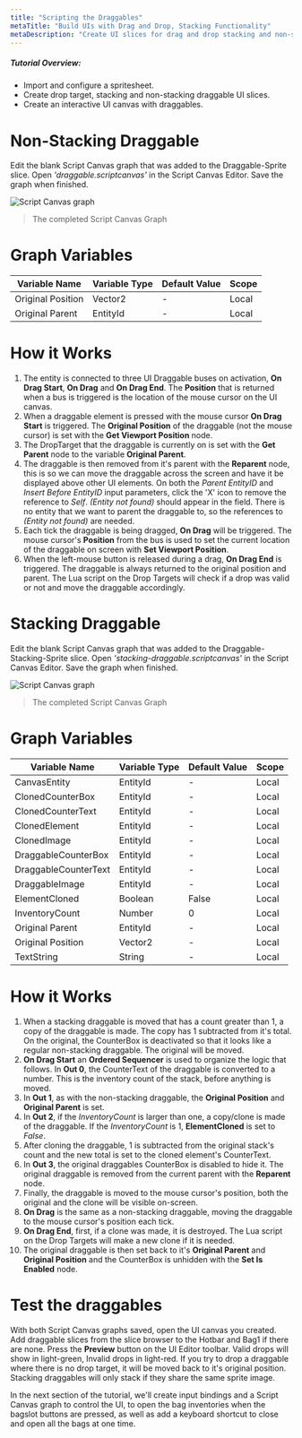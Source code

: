 ```yaml
---
title: "Scripting the Draggables"
metaTitle: "Build UIs with Drag and Drop, Stacking Functionality"
metaDescription: "Create UI slices for drag and drop stacking and non-stacking elements.  Create an interactive UI canvas with a hotbar and inventory."
---
```


##### Tutorial Overview:
-  Import and configure a spritesheet.
-  Create drop target, stacking and non-stacking draggable UI slices.
-  Create an interactive UI canvas with draggables.

# Non-Stacking Draggable

Edit the blank Script Canvas graph that was added to the Draggable-Sprite slice.  Open *'draggable.scriptcanvas'* in the Script Canvas Editor.  Save the graph when finished.

![Script Canvas graph](/images/03/sc-01.png)

>  The completed Script Canvas Graph

# Graph Variables

|Variable Name|Variable Type|Default Value|Scope|
|-------------|-------------|-------------|-----|
|Original Position|Vector2|-|Local|
|Original Parent|EntityId|-|Local|

# How it Works

1. The entity is connected to three UI Draggable buses on activation, **On Drag Start**, **On Drag** and **On Drag End**.  The **Position** that is returned when a bus is triggered is the location of the mouse cursor on the UI canvas.
2. When a draggable element is pressed with the mouse cursor **On Drag Start** is triggered.  The **Original Position** of the draggable (not the mouse cursor) is set with the **Get Viewport Position** node.
3. The DropTarget that the draggable is currently on is set with the **Get Parent** node to the variable **Original Parent**.
4. The draggable is then removed from it's parent with the **Reparent** node, this is so we can move the draggable across the screen and have it be displayed above other UI elements.  On both the *Parent EntityID* and *Insert Before EntityID* input parameters, click the 'X' icon to remove the reference to *Self*.  *(Entity not found)* should appear in the field.  There is no entity that we want to parent the draggable to, so the references to *(Entity not found)* are needed.
5. Each tick the draggable is being dragged, **On Drag** will be triggered.  The mouse cursor's **Position** from the bus is used to set the current location of the draggable on screen with **Set Viewport Position**.
6. When the left-mouse button is released during a drag, **On Drag End** is triggered.  The draggable is always returned to the original position and parent.  The Lua script on the Drop Targets will check if a drop was valid or not and move the draggable accordingly.

# Stacking Draggable

Edit the blank Script Canvas graph that was added to the Draggable-Stacking-Sprite slice.  Open *'stacking-draggable.scriptcanvas'* in the Script Canvas Editor.  Save the graph when finished.

![Script Canvas graph](/images/03/sc-02.png)

>  The completed Script Canvas Graph

# Graph Variables

|Variable Name|Variable Type|Default Value|Scope|
|-------------|-------------|-------------|-----|
|CanvasEntity|EntityId|-|Local|
|ClonedCounterBox|EntityId|-|Local|
|ClonedCounterText|EntityId|-|Local|
|ClonedElement|EntityId|-|Local|
|ClonedImage|EntityId|-|Local|
|DraggableCounterBox|EntityId|-|Local|
|DraggableCounterText|EntityId|-|Local|
|DraggableImage|EntityId|-|Local|
|ElementCloned|Boolean|False|Local|
|InventoryCount|Number|0|Local|
|Original Parent|EntityId|-|Local|
|Original Position|Vector2|-|Local|
|TextString|String|-|Local|


# How it Works

1. When a stacking draggable is moved that has a count greater than 1, a copy of the draggable is made.  The copy has 1 subtracted from it's total.  On the original, the CounterBox is deactivated so that it looks like a regular non-stacking draggable.  The original will be moved.
2. **On Drag Start** an **Ordered Sequencer** is used to organize the logic that follows.  In **Out 0**, the CounterText of the draggable is converted to a number.  This is the inventory count of the stack, before anything is moved.
3. In **Out 1**, as with the non-stacking draggable, the **Original Position** and **Original Parent** is set.
4. In **Out 2**, if the *InventoryCount* is larger than one, a copy/clone is made of the draggable.  If the *InventoryCount* is 1, **ElementCloned** is set to *False*.
5. After cloning the draggable, 1 is subtracted from the original stack's count and the new total is set to the cloned element's CounterText.
6. In **Out 3**, the original draggables CounterBox is disabled to hide it.  The original draggable is removed from the current parent with the **Reparent** node.
7. Finally, the draggable is moved to the mouse cursor's position, both the original and the clone will be visible on-screen.
8. **On Drag** is the same as a non-stacking draggable, moving the draggable to the mouse cursor's position each tick.
9. **On Drag End**, first, if a clone was made, it is destroyed.  The Lua script on the Drop Targets will make a new clone if it is needed.
10. The original draggable is then set back to it's **Original Parent** and **Original Position** and the CounterBox is unhidden with the **Set Is Enabled** node.

# Test the draggables

With both Script Canvas graphs saved, open the UI canvas you created.  Add draggable slices from the slice browser to the Hotbar and Bag1 if there are none.  Press the **Preview** button on the UI Editor toolbar.  Valid drops will show in light-green, Invalid drops in light-red.  If you try to drop a draggable where there is no drop target, it will be moved back to it's original position.  Stacking draggables will only stack if they share the same sprite image.

In the next section of the tutorial, we'll create input bindings and a Script Canvas graph to control the UI, to open the bag inventories when the bagslot buttons are pressed, as well as add a keyboard shortcut to close and open all the bags at one time.
